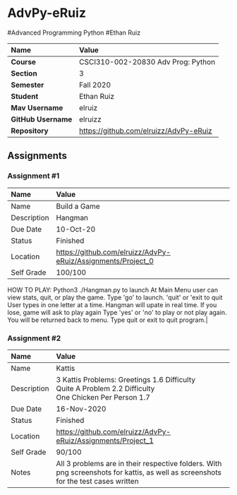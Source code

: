 # AdvPy-eRuiz

#Advanced Programming Python
#Ethan Ruiz

| Name | Value |
|:---|:---|
| **Course** | CSCI310-002-20830 Adv Prog: Python |
| **Section** | 3 |
| **Semester** | Fall 2020 |
| **Student** | Ethan Ruiz |
| **Mav Username**            | elruiz |
| **GitHub Username**         | elruizz |
| **Repository**          | https://github.com/elruizz/AdvPy-eRuiz |

## Assignments

### Assignment #1

| Name | Value |
| :--- | :--- |
| Name | Build a Game |
| Description | Hangman |
| Due Date | 10-Oct-20 |
| Status | Finished |
| Location |  https://github.com/elruizz/AdvPy-eRuiz/Assignments/Project_0 |
| Self Grade | 100/100 |
HOW TO PLAY: Python3 ./Hangman.py to launch 
At Main Menu user can view stats, quit, or play the game. Type 'go' to launch. 'quit' or 'exit to quit User types in one letter at a time. Hangman will upate in real time. If you lose, game will ask to play again
Type 'yes' or 'no' to play or not play again. You will be returned back to menu. Type quit or exit to quit program.|

### Assignment #2

| Name | Value |
| :--- | :--- |
| Name | Kattis |
| Description | 3 Kattis Problems: Greetings 1.6 Difficulty <br /> Quite A Problem 2.2 Difficulty <br /> One Chicken Per Person 1.7 |
| Due Date | 16-Nov-2020 |
| Status | Finished |
| Location | https://github.com/elruizz/AdvPy-eRuiz/Assignments/Project_1 |
| Self Grade | 90/100 |
| Notes | All 3 problems are in their respective folders. With png screenshots for kattis, as well as screenshots for the test cases written |

